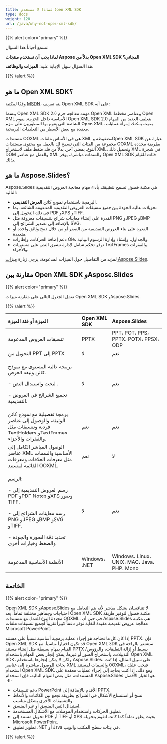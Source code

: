 ```yaml
---
title: لماذا لا نستخدم Open XML SDK
type: docs
weight: 120
url: /java/why-not-open-xml-sdk/
---
```


{{% alert color="primary" %}} 

نسمع أحياناً هذا السؤال:

**لماذا يجب أن نستخدم منتجات Aspose بدلاً من Open XML SDK المجاني؟**

هذا السؤال سهل الإجابة عليه: **الميزات والوظائف**.

{{% /alert %}} 
## **ما هو Open XML SDK؟**
وفقًا لمكتبة [MSDN](https://docs.microsoft.com/en-us/office/open-xml/open-xml-sdk)، يتم تعريف Open XML SDK على أنه:

يبسط Open XML SDK 2.0 مهمة معالجة حزم Open XML وعناصر مخطط Open XML الأساسية داخل الحزمة. يقوم Open XML SDK 2.0 بتغليف العديد من المهام الشائعة التي يقوم بها المطورون على حزم Open XML، بحيث يمكنك إجراء عمليات معقدة مع بعض الأسطر من التعليمات البرمجية.

مستندات OOXML هي في الأساس ملفات XML مضغوطة وOpen XML SDK عبارة عن مجموعة من الفئات التي تسمح لك بالعمل مع محتوى مستندات OOXML بطريقة محددة النوع. بمعنى آخر، بدلاً من فك ضغط ملف لاستخراج XML، وتحميل ذلك XML في شجرة DOM والعمل مع عناصر XML والسمات مباشرة، يوفر Open XML SDK فئات للقيام بذلك.
## **ما هو Aspose.Slides؟**
Aspose.Slides هي مكتبة فصول تسمح لتطبيقك بأداء مهام معالجة العروض التقديمية التالية:

- البرمجة باستخدام نموذج كائن **العرض التقديمي**.
- تحويلات عالية الجودة بين جميع تنسيقات العروض التقديمية المدعومة الشائعة، بما في ذلك التحويل إلى PDF وXPS وTIFF.
- القدرة على إنشاء معاينات شرائح بتنسيقات معروفة مثل PNG وJPEG وBMP بالإضافة إلى تصدير الشرائح إلى SVG.
- القدرة على بناء العروض التقديمية من الصفر أو من خلال دمج وثائق واحدة أو متعددة.
- دعم إضافة الحركات، وإطارات Ole، والجداول، وإنشاء وإدارة الرسوم البيانية.
- توفر تحكم شامل لإدارة تنسيق النص على مستويات TextFrames والفقرات والأجزاء.

لمزيد من التفاصيل حول الميزات المدعومة، يرجى زيارة [ميزات Aspose.Slides](/slides/java/product-overview/).
## **مقارنة بين Open XML SDK وAspose.Slides**
{{% alert color="primary" %}} 

تعمل الجدول التالي على مقارنة ميزات Open XML SDK وAspose.Slides.

{{% /alert %}} 

|**الميزة أو فئة الميزة**|**Open XML SDK**|**Aspose.Slides**|
| :- | :- | :- |
|تنسيقات العروض المدعومة|PPTX|PPT، POT، PPS، PPTX، POTX، PPSX، ODP|
|التحويل من PPT إلى PPTX |لا|نعم|
|<p>برمجة عالية المستوى مع نموذج كائن وثيقة العرض:</p><p>- البحث واستبدال النص.</p><p>- تجميع الشرائح في العروض التقديمية.</p>|لا|نعم|
|برمجة تفصيلية مع نموذج كائن الوثيقة، والوصول إلى عناصر فردية وتنسيقات مثل TextHolders وTextFrames والفقرات والأجزاء.|نعم|نعم|
|الوصول المباشر الكامل إلى عناصر XML الأساسية والسمات مثل معرفات العلاقات ومعرفات القائمة لمستند OOXML.|نعم|لا|
|<p>الرسم:</p><p>- رسم العروض التقديمية إلى PDF وPDF Notes وXPS وصور TIFF.</p><p>- رسم معاينات الشرائح إلى PNG وJPEG وBMP وSVG وTIFF.</p><p>- تحديد دقة الصورة والجودة والضغط وخيارات أخرى.</p>|لا|نعم |
|الأنظمة الأساسية المدعومة|Windows، .NET|Windows، Linux، UNIX، MAC، Java، PHP، Mono|
## **الخاتمة**
{{% alert color="primary" %}} 

Open XML SDK وAspose.Slides لا تتنافسان بشكل مباشر لأنه يتم التعامل مع احتياجات وجماهير مختلفة تماماً. يعد Open XML SDK مكتبة فصول لتوفير طريقة محددة النوع للعمل مع مستندات OOXML. في حين أن Aspose.Slides هي مكتبة معالجة عروض تقديمية مفيدة للغاية توفر دعماً كبيراً تقريباً لجميع تنسيقات ملفات Microsoft PowerPoint.

إذا كان كل ما تحتاجه هو إجراء عملية برمجية أساسية نسبياً على مستند PPTX، فإن Open XML SDK قد تكون اختياراً مناسباً. مع Open XML SDK ستشعر بالراحة في القيام بمهام بسيطة مثل إنشاء مستند PPTX بسيط أو إزالة التعليقات، والرؤوس/التذييلات، واستخراج الصور أو غيرها. يمكن إنجاز بعض المهام باستخدام Open XML SDK، ولكن لا يمكن إنجازها باستخدام Aspose.Slides. على سبيل المثال، إذا كنت بحاجة للوصول مباشرة إلى عناصر XML والسمات لمستند OOXML، فيجب عليك استخدام Open XML SDK. ومع ذلك، إذا كنت بحاجة إلى إجراء عمليات معقدة على المستندات، مثل بعض المهام التالية، فإن استخدام Aspose.Slides هو الخيار الأفضل لك:

- دعم تنسيقات PowerPoint الأقدم بالإضافة إلى PPTX.
- نسخ أو استنساخ الأشكال في الشرائح بطريقة تجمع بين الكائنات والأنماط والتنسيقات الأخرى بشكل مناسب.
- استبدال النص المنسق أو غير المنسق.
- تطبيق الحركات واستخدام الموصلات مع الأشكال المستخدمة.
- تحويل مستند إلى PDF أو TIFF أو XPS بحيث يظهر تماماً كما كانت لتقوم بتحويله Microsoft PowerPoint.
- تطوير تطبيق .NET أو Java في بيئات سطح المكتب والويب.

{{% /alert %}}